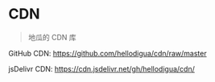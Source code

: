 # CDN

> 地瓜的 CDN 库

GitHub CDN: https://github.com/hellodigua/cdn/raw/master

jsDelivr CDN: https://cdn.jsdelivr.net/gh/hellodigua/cdn/
